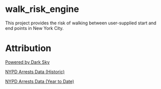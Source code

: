 # walk_risk_engine
This project provides the risk of walking between user-supplied start and end points in New York City.

# Attribution
[Powered by Dark Sky](https://darksky.net/poweredby/)

[NYPD Arrests Data (Historic)](https://data.cityofnewyork.us/Public-Safety/NYPD-Arrests-Data-Historic-/8h9b-rp9u)

[NYPD Arrests Data (Year to Date)](https://data.cityofnewyork.us/Public-Safety/NYPD-Arrest-Data-Year-to-Date-/uip8-fykc)

